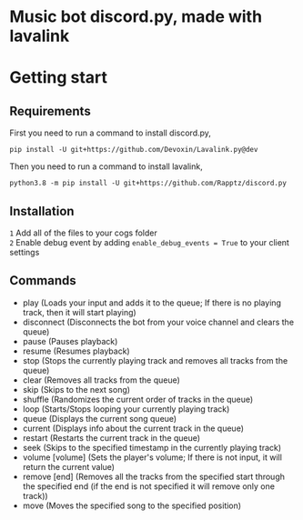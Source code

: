 # Music bot discord.py, made with lavalink
# Getting start
## Requirements
First you need to run a command to install discord.py,
```shell
pip install -U git+https://github.com/Devoxin/Lavalink.py@dev
```
Then you need to run a command to install lavalink,
```shell
python3.8 -m pip install -U git+https://github.com/Rapptz/discord.py
```
## Installation
`1` Add all of the files to your cogs folder <br>
`2` Enable debug event by adding `enable_debug_events = True` to your client settings

## Commands
- play <query> (Loads your input and adds it to the queue; If there is no playing track, then it will start playing)
- disconnect (Disconnects the bot from your voice channel and clears the queue)
- pause (Pauses playback)
- resume (Resumes playback)
- stop (Stops the currently playing track and removes all tracks from the queue)
- clear (Removes all tracks from the queue)
- skip (Skips to the next song)
- shuffle (Randomizes the current order of tracks in the queue)
- loop (Starts/Stops looping your currently playing track)
- queue (Displays the current song queue)
- current (Displays info about the current track in the queue)
- restart (Restarts the current track in the queue)
- seek <position> (Skips to the specified timestamp in the currently playing track)
- volume [volume] (Sets the player's volume; If there is not input, it will return the current value)
- remove <start> [end] (Removes all the tracks from the specified start through the specified end (if the end is not specified it will remove only one track))
- move <position> <track> (Moves the specified song to the specified position)


